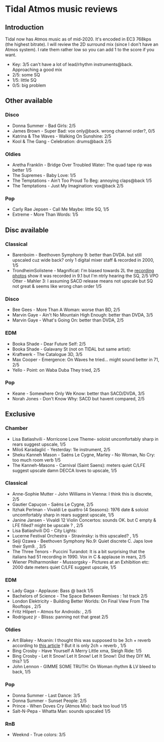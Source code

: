 # Tidal Atmos music reviews

## Introduction
Tidal now has Atmos music as of mid-2020. It's encoded in EC3 768kps (the highest bitrate). I will review the 2D surround mix (since I don't have an Atmos system). I rate them rather low so you can add 1 to the score if you want.

- Key: 3/5 can't have a lot of lead/rhythm instruments@back. Approaching a good mix
- 2/5: some SQ
- 1/5: little SQ
- 0/5: big problem

## Other available
### Disco
- Donna Summer - Bad Girls: 2/5
- James Brown - Super Bad: vox only@back. wrong channel order?, 0/5
- Katrina & The Waves - Walking On Sunshine: 2/5
- Kool & The Gang - Celebration: drums@back 2/5
### Oldies
- Aretha Franklin - Bridge Over Troubled Water: The quad tape rip was better 1/5
- The Supremes - Baby Love: 1/5
- The Temptations - Ain't Too Proud To Beg: annoying claps@back 1/5
- The Temptations - Just My Imagination: vox@back 2/5
### Pop
- Carly Rae Jepsen - Call Me Maybe: little SQ, 1/5
- Extreme - More Than Words: 1/5

## Disc available
### Classical
- Barenboim - Beethoven Symphony 9: better than DVDA. but still upscaled cuz wide back? only 1 digital mixer staff & recorded in 2000, 1/5
- TrondheimSolistene - Magnificat: I'm biased towards 2L the [recording photos](http://www.2l.no/pages/album/106.html) show it was recorded in 9.1 but I'm ntrly hearing the SQ, 2/5
VPO Otter - Mahler 3: I assuming SACD release means not upscale but SQ not great & seems like wrong chan order 1/5
### Disco
- Bee Gees - More Than A Woman: worse than BD, 2/5
- Marvin Gaye - Ain't No Mountain High Enough: better than DVDA, 3/5
- Marvin Gaye - What's Going On: better than DVDA, 2/5
### EDM
- Booka Shade - Dear Future Self: 2/5
- Booka Shade - Galavany St (not on TIDAL but same artist):
- Kraftwerk - The Catalogue 3D, 3/5
- Max Cooper - Emergence: On Waves he tried... might sound better in 71, 2/5
- Yello - Point: on Waba Duba They tried, 2/5
### Pop
- Keane - Somewhere Only We Know: better than SACD/DVDA, 3/5
- Norah Jones - Don't Know Why: SACD but havent compared, 2/5

## Exclusive
### Chamber
- Lisa Batiashvili - Morricone Love Theme- soloist uncomfortably sharp in rears suggest upscale, 1/5
- Miloš Karadaglić - Yesterday: 1le instrument, 2/5
- Sheku Kanneh Mason - Saëns Le Cygne, Marley -  No Woman, No Cry: too much room verb 1/5
- The Kanneh-Masons - Carnival (Saint Saens): meters quiet C/LFE suggest upscale damn DECCA loves to upscale, 1/5
### Classical
- Anne-Sophie Mutter - John Williams in Vienna: I think this is discrete, 2/5
- Gautier Capuçon - Saëns Le Cygne, 2/5
- Itzhak Perlman -  Vivaldi Le quattro (4 Seasons): 1976 date & soloist uncomfortably sharp in rears suggest upscale, 1/5
- Janine Jansen - Vivaldi 12 Violin Concertos: sounds OK. but C empty & LFE filled? might be upscale ? , 2/5
- Lisa Batiashvili DG - City Lights:
- Lucerne Festival Orchestra - Stravinsky: is this upscaled? , 1/5
- Seiji Ozawa - Beethoven Symphony No.9: Quiet discrete C. Japs love their Sym9. , 3/5
- The Three Tenors - Puccini Turandot: It is a bit surprising that the italians had 51 recording in 1990. Vox in C & applause in rears, 2/5
- Wiener Philharmoniker - Mussorgsky -  Pictures at an Exhibition etc: 2000 date meters quiet C/LFE suggest upscale, 1/5
### EDM
- Lady Gaga - Applause: Bass @ back 1/5
- Bachelors of Science - The Space Between Remixes : 1st track 2/5
- London Elektricity - Building Better Worlds: On Final View From The Rooftops , 2/5
- Fritz Hilpert – Atmos for Androids: , 2/5
- Rodriguez jr - Blisss: panning not that great 2/5
### Oldies
- Art Blakey - Moanin: I thought this was supposed to be 3ch + reverb according to [this article](https://www.mixonline.com/sfp/dolby-atmos-music-its-different-when-you-mix-music-only) ? But it is only 2ch + reverb , 1/5
- Bing Crosby - Have Yourself A Merry Little xma, Sleigh Ride: 1/5
- Bing Crosby - Let It Snow! Let It Snow! Let It Snow!: Did they DIY ML this? 1/5
- John Lennon - GIMME SOME TRUTH: On Woman rhythm & LV bleed to back, 1/5
### Pop
- Donna Summer - Last Dance: 3/5
- Donna Summer - Sunset People: 2/5
- Prince - When Doves Cry (Atmos Mix): back too loud 1/5
- Salt-N-Pepa - Whatta Man: sounds upscaled 1/5
### RnB
- Weeknd - True colors: 3/5
